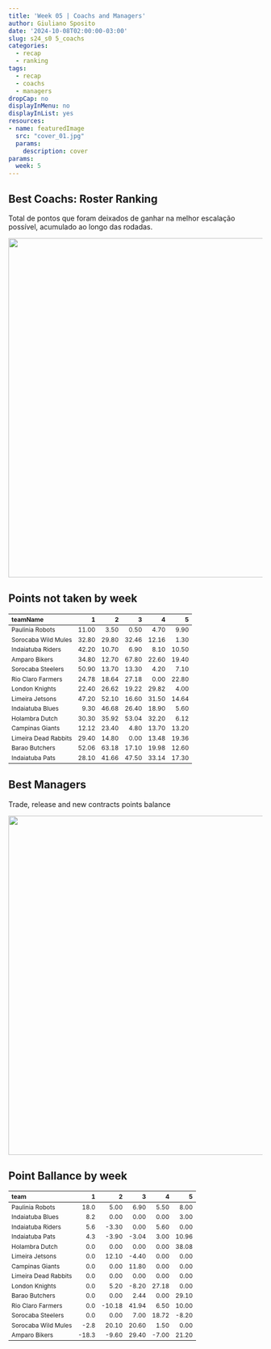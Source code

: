 ```yaml
---
title: 'Week 05 | Coachs and Managers'
author: Giuliano Sposito
date: '2024-10-08T02:00:00-03:00'
slug: s24_s0 5_coachs
categories:
  - recap
  - ranking
tags:
  - recap
  - coachs
  - managers
dropCap: no
displayInMenu: no
displayInList: yes
resources:
- name: featuredImage
  src: "cover_01.jpg"
  params:
    description: cover
params:
  week: 5
---
```

<script src="{{< blogdown/postref >}}index_files/kePrint/kePrint.js"></script>
<link href="{{< blogdown/postref >}}index_files/lightable/lightable.css" rel="stylesheet" />
<script src="{{< blogdown/postref >}}index_files/kePrint/kePrint.js"></script>
<link href="{{< blogdown/postref >}}index_files/lightable/lightable.css" rel="stylesheet" />

<!--more-->



## Best Coachs: Roster Ranking

Total de pontos que foram deixados de ganhar na melhor escalação possível, acumulado ao longo das rodadas.

<img src="{{< blogdown/postref >}}index_files/figure-html/bestCoachChart-1.png" width="672" />

## Points not taken by week

<table class="table" style="font-size: 12px; margin-left: auto; margin-right: auto;">
 <thead>
  <tr>
   <th style="text-align:left;"> teamName </th>
   <th style="text-align:right;"> 1 </th>
   <th style="text-align:right;"> 2 </th>
   <th style="text-align:right;"> 3 </th>
   <th style="text-align:right;"> 4 </th>
   <th style="text-align:right;"> 5 </th>
  </tr>
 </thead>
<tbody>
  <tr>
   <td style="text-align:left;"> Paulinia Robots </td>
   <td style="text-align:right;"> 11.00 </td>
   <td style="text-align:right;"> 3.50 </td>
   <td style="text-align:right;"> 0.50 </td>
   <td style="text-align:right;"> 4.70 </td>
   <td style="text-align:right;"> 9.90 </td>
  </tr>
  <tr>
   <td style="text-align:left;"> Sorocaba Wild Mules </td>
   <td style="text-align:right;"> 32.80 </td>
   <td style="text-align:right;"> 29.80 </td>
   <td style="text-align:right;"> 32.46 </td>
   <td style="text-align:right;"> 12.16 </td>
   <td style="text-align:right;"> 1.30 </td>
  </tr>
  <tr>
   <td style="text-align:left;"> Indaiatuba Riders </td>
   <td style="text-align:right;"> 42.20 </td>
   <td style="text-align:right;"> 10.70 </td>
   <td style="text-align:right;"> 6.90 </td>
   <td style="text-align:right;"> 8.10 </td>
   <td style="text-align:right;"> 10.50 </td>
  </tr>
  <tr>
   <td style="text-align:left;"> Amparo Bikers </td>
   <td style="text-align:right;"> 34.80 </td>
   <td style="text-align:right;"> 12.70 </td>
   <td style="text-align:right;"> 67.80 </td>
   <td style="text-align:right;"> 22.60 </td>
   <td style="text-align:right;"> 19.40 </td>
  </tr>
  <tr>
   <td style="text-align:left;"> Sorocaba Steelers </td>
   <td style="text-align:right;"> 50.90 </td>
   <td style="text-align:right;"> 13.70 </td>
   <td style="text-align:right;"> 13.30 </td>
   <td style="text-align:right;"> 4.20 </td>
   <td style="text-align:right;"> 7.10 </td>
  </tr>
  <tr>
   <td style="text-align:left;"> Rio Claro Farmers </td>
   <td style="text-align:right;"> 24.78 </td>
   <td style="text-align:right;"> 18.64 </td>
   <td style="text-align:right;"> 27.18 </td>
   <td style="text-align:right;"> 0.00 </td>
   <td style="text-align:right;"> 22.80 </td>
  </tr>
  <tr>
   <td style="text-align:left;"> London Knights </td>
   <td style="text-align:right;"> 22.40 </td>
   <td style="text-align:right;"> 26.62 </td>
   <td style="text-align:right;"> 19.22 </td>
   <td style="text-align:right;"> 29.82 </td>
   <td style="text-align:right;"> 4.00 </td>
  </tr>
  <tr>
   <td style="text-align:left;"> Limeira Jetsons </td>
   <td style="text-align:right;"> 47.20 </td>
   <td style="text-align:right;"> 52.10 </td>
   <td style="text-align:right;"> 16.60 </td>
   <td style="text-align:right;"> 31.50 </td>
   <td style="text-align:right;"> 14.64 </td>
  </tr>
  <tr>
   <td style="text-align:left;"> Indaiatuba Blues </td>
   <td style="text-align:right;"> 9.30 </td>
   <td style="text-align:right;"> 46.68 </td>
   <td style="text-align:right;"> 26.40 </td>
   <td style="text-align:right;"> 18.90 </td>
   <td style="text-align:right;"> 5.60 </td>
  </tr>
  <tr>
   <td style="text-align:left;"> Holambra Dutch </td>
   <td style="text-align:right;"> 30.30 </td>
   <td style="text-align:right;"> 35.92 </td>
   <td style="text-align:right;"> 53.04 </td>
   <td style="text-align:right;"> 32.20 </td>
   <td style="text-align:right;"> 6.12 </td>
  </tr>
  <tr>
   <td style="text-align:left;"> Campinas Giants </td>
   <td style="text-align:right;"> 12.12 </td>
   <td style="text-align:right;"> 23.40 </td>
   <td style="text-align:right;"> 4.80 </td>
   <td style="text-align:right;"> 13.70 </td>
   <td style="text-align:right;"> 13.20 </td>
  </tr>
  <tr>
   <td style="text-align:left;"> Limeira Dead Rabbits </td>
   <td style="text-align:right;"> 29.40 </td>
   <td style="text-align:right;"> 14.80 </td>
   <td style="text-align:right;"> 0.00 </td>
   <td style="text-align:right;"> 13.48 </td>
   <td style="text-align:right;"> 19.36 </td>
  </tr>
  <tr>
   <td style="text-align:left;"> Barao Butchers </td>
   <td style="text-align:right;"> 52.06 </td>
   <td style="text-align:right;"> 63.18 </td>
   <td style="text-align:right;"> 17.10 </td>
   <td style="text-align:right;"> 19.98 </td>
   <td style="text-align:right;"> 12.60 </td>
  </tr>
  <tr>
   <td style="text-align:left;"> Indaiatuba Pats </td>
   <td style="text-align:right;"> 28.10 </td>
   <td style="text-align:right;"> 41.66 </td>
   <td style="text-align:right;"> 47.50 </td>
   <td style="text-align:right;"> 33.14 </td>
   <td style="text-align:right;"> 17.30 </td>
  </tr>
</tbody>
</table>

## Best Managers

Trade, release and new contracts points balance

<img src="{{< blogdown/postref >}}index_files/figure-html/bestManagerChart-1.png" width="672" />


## Point Ballance by week

<table class="table" style="font-size: 12px; margin-left: auto; margin-right: auto;">
 <thead>
  <tr>
   <th style="text-align:left;"> team </th>
   <th style="text-align:right;"> 1 </th>
   <th style="text-align:right;"> 2 </th>
   <th style="text-align:right;"> 3 </th>
   <th style="text-align:right;"> 4 </th>
   <th style="text-align:right;"> 5 </th>
  </tr>
 </thead>
<tbody>
  <tr>
   <td style="text-align:left;"> Paulinia Robots </td>
   <td style="text-align:right;"> 18.0 </td>
   <td style="text-align:right;"> 5.00 </td>
   <td style="text-align:right;"> 6.90 </td>
   <td style="text-align:right;"> 5.50 </td>
   <td style="text-align:right;"> 8.00 </td>
  </tr>
  <tr>
   <td style="text-align:left;"> Indaiatuba Blues </td>
   <td style="text-align:right;"> 8.2 </td>
   <td style="text-align:right;"> 0.00 </td>
   <td style="text-align:right;"> 0.00 </td>
   <td style="text-align:right;"> 0.00 </td>
   <td style="text-align:right;"> 3.00 </td>
  </tr>
  <tr>
   <td style="text-align:left;"> Indaiatuba Riders </td>
   <td style="text-align:right;"> 5.6 </td>
   <td style="text-align:right;"> -3.30 </td>
   <td style="text-align:right;"> 0.00 </td>
   <td style="text-align:right;"> 5.60 </td>
   <td style="text-align:right;"> 0.00 </td>
  </tr>
  <tr>
   <td style="text-align:left;"> Indaiatuba Pats </td>
   <td style="text-align:right;"> 4.3 </td>
   <td style="text-align:right;"> -3.90 </td>
   <td style="text-align:right;"> -3.04 </td>
   <td style="text-align:right;"> 3.00 </td>
   <td style="text-align:right;"> 10.96 </td>
  </tr>
  <tr>
   <td style="text-align:left;"> Holambra Dutch </td>
   <td style="text-align:right;"> 0.0 </td>
   <td style="text-align:right;"> 0.00 </td>
   <td style="text-align:right;"> 0.00 </td>
   <td style="text-align:right;"> 0.00 </td>
   <td style="text-align:right;"> 38.08 </td>
  </tr>
  <tr>
   <td style="text-align:left;"> Limeira Jetsons </td>
   <td style="text-align:right;"> 0.0 </td>
   <td style="text-align:right;"> 12.10 </td>
   <td style="text-align:right;"> -4.40 </td>
   <td style="text-align:right;"> 0.00 </td>
   <td style="text-align:right;"> 0.00 </td>
  </tr>
  <tr>
   <td style="text-align:left;"> Campinas Giants </td>
   <td style="text-align:right;"> 0.0 </td>
   <td style="text-align:right;"> 0.00 </td>
   <td style="text-align:right;"> 11.80 </td>
   <td style="text-align:right;"> 0.00 </td>
   <td style="text-align:right;"> 0.00 </td>
  </tr>
  <tr>
   <td style="text-align:left;"> Limeira Dead Rabbits </td>
   <td style="text-align:right;"> 0.0 </td>
   <td style="text-align:right;"> 0.00 </td>
   <td style="text-align:right;"> 0.00 </td>
   <td style="text-align:right;"> 0.00 </td>
   <td style="text-align:right;"> 0.00 </td>
  </tr>
  <tr>
   <td style="text-align:left;"> London Knights </td>
   <td style="text-align:right;"> 0.0 </td>
   <td style="text-align:right;"> 5.20 </td>
   <td style="text-align:right;"> -8.20 </td>
   <td style="text-align:right;"> 27.18 </td>
   <td style="text-align:right;"> 0.00 </td>
  </tr>
  <tr>
   <td style="text-align:left;"> Barao Butchers </td>
   <td style="text-align:right;"> 0.0 </td>
   <td style="text-align:right;"> 0.00 </td>
   <td style="text-align:right;"> 2.44 </td>
   <td style="text-align:right;"> 0.00 </td>
   <td style="text-align:right;"> 29.10 </td>
  </tr>
  <tr>
   <td style="text-align:left;"> Rio Claro Farmers </td>
   <td style="text-align:right;"> 0.0 </td>
   <td style="text-align:right;"> -10.18 </td>
   <td style="text-align:right;"> 41.94 </td>
   <td style="text-align:right;"> 6.50 </td>
   <td style="text-align:right;"> 10.00 </td>
  </tr>
  <tr>
   <td style="text-align:left;"> Sorocaba Steelers </td>
   <td style="text-align:right;"> 0.0 </td>
   <td style="text-align:right;"> 0.00 </td>
   <td style="text-align:right;"> 7.00 </td>
   <td style="text-align:right;"> 18.72 </td>
   <td style="text-align:right;"> -8.20 </td>
  </tr>
  <tr>
   <td style="text-align:left;"> Sorocaba Wild Mules </td>
   <td style="text-align:right;"> -2.8 </td>
   <td style="text-align:right;"> 20.10 </td>
   <td style="text-align:right;"> 20.60 </td>
   <td style="text-align:right;"> 1.50 </td>
   <td style="text-align:right;"> 0.00 </td>
  </tr>
  <tr>
   <td style="text-align:left;"> Amparo Bikers </td>
   <td style="text-align:right;"> -18.3 </td>
   <td style="text-align:right;"> -9.60 </td>
   <td style="text-align:right;"> 29.40 </td>
   <td style="text-align:right;"> -7.00 </td>
   <td style="text-align:right;"> 21.20 </td>
  </tr>
</tbody>
</table>
